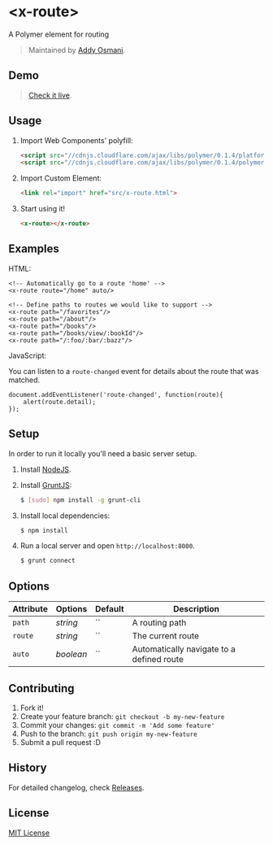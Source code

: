 # &lt;x-route&gt;

A Polymer element for routing

> Maintained by [Addy Osmani](https://github.com/addyosmani).

## Demo

> [Check it live](http://addyosmani.github.io/x-route).

## Usage

1. Import Web Components' polyfill:

    ```html
    <script src="//cdnjs.cloudflare.com/ajax/libs/polymer/0.1.4/platform.js"></script>
    <script src="//cdnjs.cloudflare.com/ajax/libs/polymer/0.1.4/polymer.js"></script>
    ```

2. Import Custom Element:

    ```html
    <link rel="import" href="src/x-route.html">
    ```

3. Start using it!

    ```html
    <x-route></x-route>
    ```

## Examples

HTML:

```
<!-- Automatically go to a route 'home' -->
<x-route route="/home" auto/>

<!-- Define paths to routes we would like to support -->
<x-route path="/favorites"/>
<x-route path="/about"/>
<x-route path="/books"/>
<x-route path="/books/view/:bookId"/>
<x-route path="/:foo/:bar/:bazz"/> 
```
JavaScript:

You can listen to a `route-changed` event for details about the route that was matched.

```
document.addEventListener('route-changed', function(route){
    alert(route.detail);
});
```

## Setup

In order to run it locally you'll need a basic server setup.

1. Install [NodeJS](http://nodejs.org/download/).
2. Install [GruntJS](http://gruntjs.com/):

    ```sh
    $ [sudo] npm install -g grunt-cli
    ```

3. Install local dependencies:

    ```sh
    $ npm install
    ```

4. Run a local server and open `http://localhost:8000`.

    ```sh
    $ grunt connect
    ```

## Options

Attribute  | Options                   | Default             | Description
---        | ---                       | ---                 | ---
`path`      | *string*                  | ``               | A routing path
`route`      | *string*                  | ``               | The current route
`auto`      | *boolean*                  | ``               | Automatically navigate to a defined route

## Contributing

1. Fork it!
2. Create your feature branch: `git checkout -b my-new-feature`
3. Commit your changes: `git commit -m 'Add some feature'`
4. Push to the branch: `git push origin my-new-feature`
5. Submit a pull request :D

## History

For detailed changelog, check [Releases](https://github.com/webcomponents/element-boilerplate/releases).

## License

[MIT License](http://opensource.org/licenses/MIT)